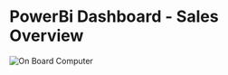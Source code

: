 # PowerBi Dashboard - Sales Overview

![On Board Computer](https://github.com/guilhermelionzo/Sales-Dashboard/blob/master/summary.png)
